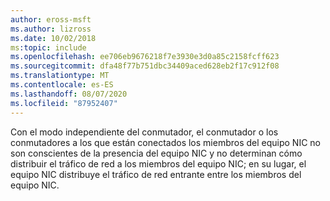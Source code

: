 ```yaml
---
author: eross-msft
ms.author: lizross
ms.date: 10/02/2018
ms:topic: include
ms.openlocfilehash: ee706eb9676218f7e3930e3d0a85c2158fcff623
ms.sourcegitcommit: dfa48f77b751dbc34409aced628eb2f17c912f08
ms.translationtype: MT
ms.contentlocale: es-ES
ms.lasthandoff: 08/07/2020
ms.locfileid: "87952407"
---
```

Con el modo independiente del conmutador, el conmutador o los conmutadores a los que están conectados los miembros del equipo NIC no son conscientes de la presencia del equipo NIC y no determinan cómo distribuir el tráfico de red a los miembros del equipo NIC; en su lugar, el equipo NIC distribuye el tráfico de red entrante entre los miembros del equipo NIC.